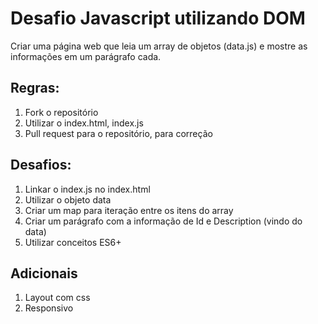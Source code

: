# Desafio Javascript utilizando DOM

Criar uma página web que leia um array de objetos (data.js) e mostre as informações em um parágrafo cada. 

## Regras:

1. Fork o repositório
2. Utilizar o index.html, index.js
3. Pull request para o repositório, para correção 

## Desafios:

1. Linkar o index.js no index.html
2. Utilizar o objeto data
3. Criar um map para iteração entre os itens do array
4. Criar um parágrafo com a informação de Id e Description (vindo do data)
5. Utilizar conceitos ES6+

## Adicionais

1. Layout com css
2. Responsivo